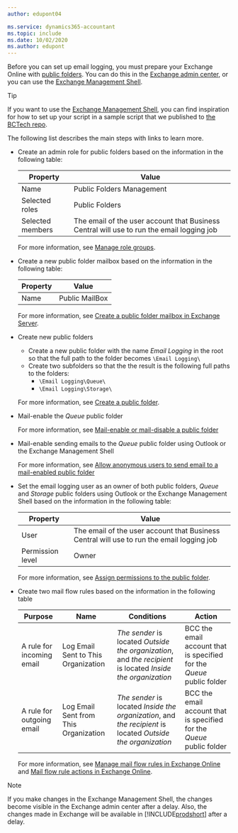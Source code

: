 ```yaml
---
author: edupont04

ms.service: dynamics365-accountant
ms.topic: include
ms.date: 10/02/2020
ms.author: edupont
---
```


Before you can set up email logging, you must prepare your Exchange Online with [public folders](/exchange/collaboration/public-folders/public-folders?view=exchserver-2019&preserve-view=true ). You can do this in the [Exchange admin center](/Exchange/architecture/client-access/exchange-admin-center?view=exchserver-2019&preserve-view=true ), or you can use the [Exchange Management Shell](/powershell/exchange/exchange-management-shell?view=exchange-ps&preserve-view=true ).  

> [!TIP]
> If you want to use the [Exchange Management Shell](/powershell/exchange/exchange-management-shell?view=exchange-ps&preserve-view=true ), you can find inspiration for how to set up your script in a sample script that we published to [the BCTech repo](https://github.com/microsoft/BCTech/tree/master/samples/EmailLogging).

The following list describes the main steps with links to learn more.  

- Create an admin role for public folders based on the information in the following table:

  |Property        |Value                     |
  |----------------|--------------------------|
  |Name            |Public Folders Management |
  |Selected roles  |Public Folders            |
  |Selected members|The email of the user account that Business Central will use to run the email logging job|

  For more information, see [Manage role groups](/exchange/permissions/role-groups?view=exchserver-2019&preserve-view=true).

- Create a new public folder mailbox based on the information in the following table:

  |Property        |Value                     |
  |----------------|--------------------------|
  |Name            |Public MailBox            |

  For more information, see [Create a public folder mailbox in Exchange Server](/exchange/collaboration/public-folders/create-public-folder-mailboxes).  

- Create new public folders

  - Create a new public folder with the name *Email Logging* in the root so that the full path to the folder becomes ```\Email Logging\```
  - Create two subfolders so that the the result is the following full paths to the folders:
    - ```\Email Logging\Queue\```
    - ```\Email Logging\Storage\```

  For more information, see [Create a public folder](/exchange/collaboration/public-folders/create-public-folders?view=exchserver-2019&preserve-view=true).

- Mail-enable the *Queue* public folder

  For more information, see [Mail-enable or mail-disable a public folder](/exchange/collaboration/public-folders/mail-enable-or-disable?view=exchserver-2019&preserve-view=true)

- Mail-enable sending emails to the *Queue* public folder using Outlook or the Exchange Management Shell

  For more information, see [Allow anonymous users to send email to a mail-enabled public folder](/exchange/collaboration/public-folders/mail-enable-or-disable#allow-anonymous-users-to-send-email-to-a-mail-enabled-public-folder?view=exchserver-2019&preserve-view=true)

- Set the email logging user as an owner of both public folders, *Queue* and *Storage* public folders  using Outlook or the Exchange Management Shell based on the information in the following table:

  |Property        |Value                     |
  |----------------|--------------------------|
  |User            |The email of the user account that Business Central will use to run the email logging job|
  |Permission level|Owner                     |

  For more information, see [Assign permissions to the public folder](/exchange/collaboration-exo/public-folders/set-up-public-folders#step-3-assign-permissions-to-the-public-folder).

- Create two mail flow rules based on the information in the following table

  |Purpose  |Name |Conditions                        |Action                                       |
  |---------|-----|----------------------------------|---------------------------------------------|
  |A rule for incoming email |Log Email Sent to This Organization|*The sender* is located *Outside the organization*, and *the recipient* is located *Inside the organization*|BCC the email account that is specified for the *Queue* public folder|
  |A rule for outgoing email | Log Email Sent from This Organization |*The sender* is located *Inside the organization*, and *the recipient* is located *Outside the organization*|BCC the email account that is specified for the *Queue* public folder|
  
  For more information, see [Manage mail flow rules in Exchange Online](/exchange/security-and-compliance/mail-flow-rules/manage-mail-flow-rules) and [Mail flow rule actions in Exchange Online](/exchange/security-and-compliance/mail-flow-rules/mail-flow-rule-actions).

> [!NOTE]
> If you make changes in the Exchange Management Shell, the changes become visible in the Exchange admin center after a delay. Also, the changes made in Exchange will be available in [!INCLUDE[prodshort](prodshort.md)] after a delay.
